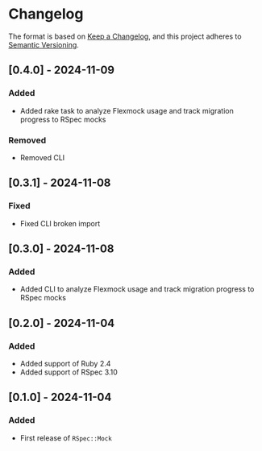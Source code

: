 # Changelog

The format is based on [Keep a Changelog](https://keepachangelog.com/en/1.0.0/), and this project adheres to [Semantic Versioning](https://semver.org/spec/v2.0.0.html).

## [0.4.0] - 2024-11-09

### Added

- Added rake task to analyze Flexmock usage and track migration progress to RSpec mocks

### Removed

- Removed CLI

## [0.3.1] - 2024-11-08

### Fixed

- Fixed CLI broken import

## [0.3.0] - 2024-11-08

### Added

- Added CLI to analyze Flexmock usage and track migration progress to RSpec mocks

## [0.2.0] - 2024-11-04

### Added

- Added support of Ruby 2.4
- Added support of RSpec 3.10

## [0.1.0] - 2024-11-04

### Added

- First release of `RSpec::Mock`
